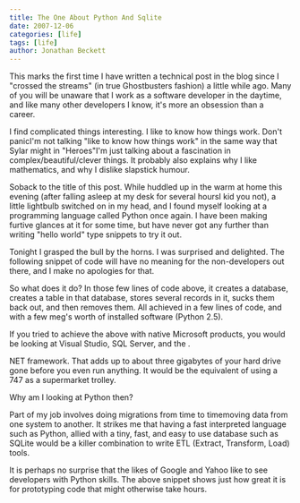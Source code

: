 ```yaml
---
title: The One About Python And Sqlite
date: 2007-12-06
categories: [life]
tags: [life]
author: Jonathan Beckett
---
```


This marks the first time I have written a technical post in the blog since I "crossed the streams" (in true Ghostbusters fashion) a little while ago. Many of you will be unaware that I work as a software developer in the daytime, and like many other developers I know, it's more an obsession than a career.

I find complicated things interesting. I like to know how things work. Don't panicI'm not talking "like to know how things work" in the same way that Sylar might in "Heroes"I'm just talking about a fascination in complex/beautiful/clever things. It probably also explains why I like mathematics, and why I dislike slapstick humour.

Soback to the title of this post. While huddled up in the warm at home this evening (after falling asleep at my desk for several hoursI kid you not), a little lightbulb switched on in my head, and I found myself looking at a programming language called Python once again. I have been making furtive glances at it for some time, but have never got any further than writing "hello world" type snippets to try it out.

Tonight I grasped the bull by the horns. I was surprised and delighted. The following snippet of code will have no meaning for the non-developers out there, and I make no apologies for that.

So what does it do? In those few lines of code above, it creates a database, creates a table in that database, stores several records in it, sucks them back out, and then removes them. All achieved in a few lines of code, and with a few meg's worth of installed software (Python 2.5).

If you tried to achieve the above with native Microsoft products, you would be looking at Visual Studio, SQL Server, and the .

NET framework. That adds up to about three gigabytes of your hard drive gone before you even run anything. It would be the equivalent of using a 747 as a supermarket trolley.

Why am I looking at Python then?

Part of my job involves doing migrations from time to timemoving data from one system to another. It strikes me that having a fast interpreted language such as Python, allied with a tiny, fast, and easy to use database such as SQLite would be a killer combination to write ETL (Extract, Transform, Load) tools.

It is perhaps no surprise that the likes of Google and Yahoo like to see developers with Python skills. The above snippet shows just how great it is for prototyping code that might otherwise take hours.